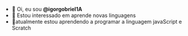 - 👋 Oi, eu sou **@igorgobriel1A**
- 👀 Estou interessado em aprende novas linguagens
- 🌱atualmente estou aprendendo a programar a linguagem javaScript e Scratch

